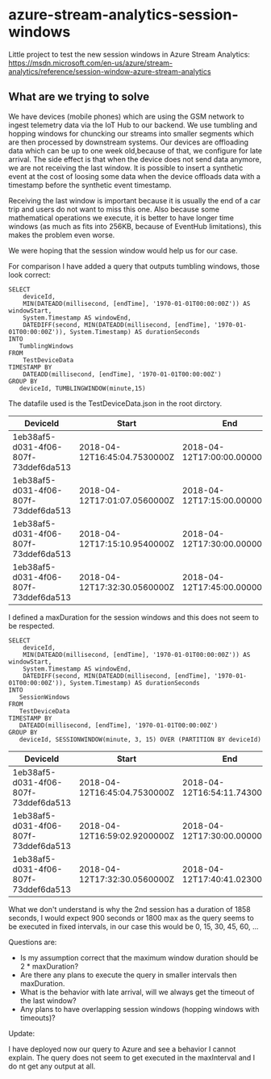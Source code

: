 # azure-stream-analytics-session-windows

Little project to test the new session windows in Azure Stream Analytics: https://msdn.microsoft.com/en-us/azure/stream-analytics/reference/session-window-azure-stream-analytics

## What are we trying to solve
We have devices (mobile phones) which are using the GSM network to ingest telemetry data via the IoT Hub to our backend. We use tumbling and hopping windows for chuncking our streams into smaller segments which are then processed by downstream systems. Our devices are offloading data which can be up to one week old,because of that, we configure for late arrival. The side effect is that when the device does not send data anymore, we are not receiving the last window. It is possible to insert a synthetic event at the cost of loosing some data when the device offloads data with a timestamp before the synthetic event timestamp.

Receiving the last window is important because it is usually the end of a car trip and users do not want to miss this one. Also because some mathematical operations we execute, it is better to have longer time windows (as much as fits into 256KB, because of EventHub limitations), this makes the problem even worse.

We were hoping that the session window would help us for our case.

For comparison I have added a query that outputs tumbling windows, those look correct:

```
SELECT 
    deviceId,
    MIN(DATEADD(millisecond, [endTime], '1970-01-01T00:00:00Z')) AS windowStart,
    System.Timestamp AS windowEnd,
    DATEDIFF(second, MIN(DATEADD(millisecond, [endTime], '1970-01-01T00:00:00Z')), System.Timestamp) AS durationSeconds
INTO
   TumblingWindows
FROM 
    TestDeviceData 
TIMESTAMP BY 
    DATEADD(millisecond, [endTime], '1970-01-01T00:00:00Z')
GROUP BY 
   deviceId, TUMBLINGWINDOW(minute,15)
```

The datafile used is the TestDeviceData.json in the root dirctory.

|DeviceId                            |Start                        |End                          |Duration(sec)
|------------------------------------|-----------------------------|-----------------------------|-------------|
|1eb38af5-d031-4f06-807f-73ddef6da513|2018-04-12T16:45:04.7530000Z |2018-04-12T17:00:00.0000000Z |896          |
|1eb38af5-d031-4f06-807f-73ddef6da513|2018-04-12T17:01:07.0560000Z |2018-04-12T17:15:00.0000000Z |833          |
|1eb38af5-d031-4f06-807f-73ddef6da513|2018-04-12T17:15:10.9540000Z |2018-04-12T17:30:00.0000000Z |890          |
|1eb38af5-d031-4f06-807f-73ddef6da513|2018-04-12T17:32:30.0560000Z |2018-04-12T17:45:00.0000000Z |750          |


I defined a maxDuration for the session windows and this does not seem to be respected.

```
SELECT 
    deviceId,
    MIN(DATEADD(millisecond, [endTime], '1970-01-01T00:00:00Z')) AS windowStart,
    System.Timestamp AS windowEnd,
    DATEDIFF(second, MIN(DATEADD(millisecond, [endTime], '1970-01-01T00:00:00Z')), System.Timestamp) AS durationSeconds
INTO
   SessionWindows
FROM 
   TestDeviceData 
TIMESTAMP BY 
   DATEADD(millisecond, [endTime], '1970-01-01T00:00:00Z')
GROUP BY 
   deviceId, SESSIONWINDOW(minute, 3, 15) OVER (PARTITION BY deviceId)
```


|DeviceId                            |Start                        |End                          |Duration(sec)
|------------------------------------|-----------------------------|-----------------------------|-------------|
|1eb38af5-d031-4f06-807f-73ddef6da513|2018-04-12T16:45:04.7530000Z |2018-04-12T16:54:11.7430000Z |547          |
|1eb38af5-d031-4f06-807f-73ddef6da513|2018-04-12T16:59:02.9200000Z |2018-04-12T17:30:00.0000000Z |**1858**     |      
|1eb38af5-d031-4f06-807f-73ddef6da513|2018-04-12T17:32:30.0560000Z |2018-04-12T17:40:41.0230000Z |491          |


What we don't understand is why the 2nd session has a duration of 1858 seconds, I would expect 900 seconds or 1800 max as the query seems to be executed in fixed intervals, in our case this would be 0, 15, 30, 45, 60, ...

Questions are:
- Is my assumption correct that the maximum window duration should be 2 * maxDuration?
- Are there any plans to execute the query in smaller intervals then maxDuration.
- What is the behavior with late arrival, will we always get the timeout of the last window?
- Any plans to have overlapping session windows (hopping windows with timeouts)?


Update:

I have deployed now our query to Azure and see a behavior I cannot explain. The query does not seem to get executed in the maxInterval and I do nt get any output at all.
